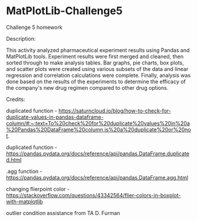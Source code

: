 # MatPlotLib-Challenge5
Challenge 5 homework

Description:

This activity analyzed pharmaceutical experiment results using Pandas and MatPlotLib tools. Experiment results were first merged and cleaned, then sorted through to make analysis tables. Bar graphs, pie charts, box plots, and scatter plots were created using various subsets of the data and linear regression and correlation calculations were complete. Finally, analysis was done based on the results of the experiments to determine the efficacy of the company's new drug regimen compared to other drug options.


Credits:

duplicated function - https://saturncloud.io/blog/how-to-check-for-duplicate-values-in-pandas-dataframe-column/#:~:text=To%20check%20for%20duplicate%20values%20in%20a%20Pandas%20DataFrame%20column,is%20a%20duplicate%20or%20not.

duplicated function - https://pandas.pydata.org/docs/reference/api/pandas.DataFrame.duplicated.html

.agg function - https://pandas.pydata.org/docs/reference/api/pandas.DataFrame.agg.html

changing flierpoint color - https://stackoverflow.com/questions/43342564/flier-colors-in-boxplot-with-matplotlib

outlier condition assistance from TA D. Furman
